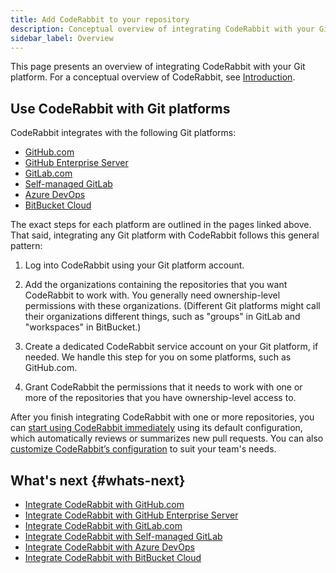 ```yaml
---
title: Add CodeRabbit to your repository
description: Conceptual overview of integrating CodeRabbit with your Git platform
sidebar_label: Overview
---
```


This page presents an overview of integrating CodeRabbit with your Git platform.
For a conceptual overview of CodeRabbit, see [Introduction](/).

## Use CodeRabbit with Git platforms

CodeRabbit integrates with the following Git platforms:

- [GitHub.com](/platforms/github-com)
- [GitHub Enterprise Server](/platforms/github-enterprise-server)
- [GitLab.com](/platforms/gitlab-com)
- [Self-managed GitLab](/platforms/self-hosted-gitlab)
- [Azure DevOps](/platforms/azure-devops)
- [BitBucket Cloud](/platforms/bitbucket-cloud)

The exact steps for each platform are outlined in the pages linked above. That said, integrating any
Git platform with CodeRabbit follows this general pattern:

1. Log into CodeRabbit using your Git platform account.

1. Add the organizations containing the repositories that you want CodeRabbit to work with. You generally need ownership-level permissions with these organizations. (Different Git platforms might call their organizations different
   things, such as "groups" in GitLab and "workspaces" in BitBucket.)

1. Create a dedicated CodeRabbit service account on your Git platform, if needed. We handle
   this step for you on some platforms, such as GitHub.com.

1. Grant CodeRabbit the permissions that it needs to work with one or more
   of the repositories that you have ownership-level access to.

After you finish integrating CodeRabbit with one or more repositories, you can [start using CodeRabbit immediately](/guides/code-review-overview) using its default configuration, which automatically reviews or summarizes new pull requests. You can also [customize CodeRabbit’s configuration](/guides/configuration-overview) to suit your team's needs.

## What's next {#whats-next}

- [Integrate CodeRabbit with GitHub.com](/platforms/github-com)
- [Integrate CodeRabbit with GitHub Enterprise Server](/platforms/github-enterprise-server)
- [Integrate CodeRabbit with GitLab.com](/platforms/gitlab-com)
- [Integrate CodeRabbit with Self-managed GitLab](/platforms/self-hosted-gitlab)
- [Integrate CodeRabbit with Azure DevOps](/platforms/azure-devops)
- [Integrate CodeRabbit with BitBucket Cloud](/platforms/bitbucket-cloud)
